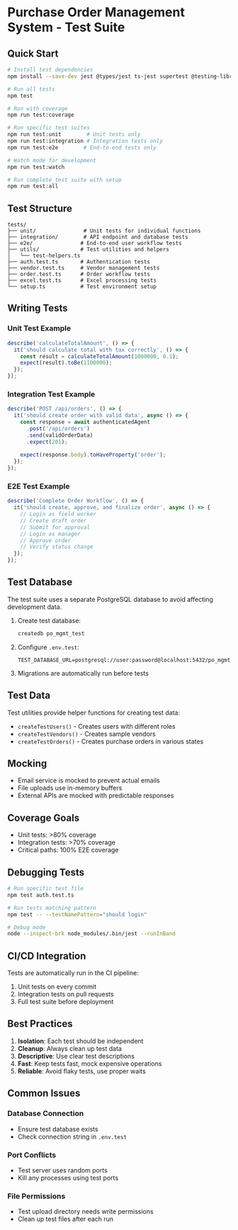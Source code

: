 # Purchase Order Management System - Test Suite

## Quick Start

```bash
# Install test dependencies
npm install --save-dev jest @types/jest ts-jest supertest @testing-library/react @testing-library/jest-dom

# Run all tests
npm test

# Run with coverage
npm run test:coverage

# Run specific test suites
npm run test:unit        # Unit tests only
npm run test:integration # Integration tests only
npm run test:e2e        # End-to-end tests only

# Watch mode for development
npm run test:watch

# Run complete test suite with setup
npm run test:all
```

## Test Structure

```
tests/
├── unit/               # Unit tests for individual functions
├── integration/        # API endpoint and database tests
├── e2e/               # End-to-end user workflow tests
├── utils/             # Test utilities and helpers
│   └── test-helpers.ts
├── auth.test.ts       # Authentication tests
├── vendor.test.ts     # Vendor management tests
├── order.test.ts      # Order workflow tests
├── excel.test.ts      # Excel processing tests
└── setup.ts           # Test environment setup
```

## Writing Tests

### Unit Test Example

```typescript
describe('calculateTotalAmount', () => {
  it('should calculate total with tax correctly', () => {
    const result = calculateTotalAmount(1000000, 0.1);
    expect(result).toBe(1100000);
  });
});
```

### Integration Test Example

```typescript
describe('POST /api/orders', () => {
  it('should create order with valid data', async () => {
    const response = await authenticatedAgent
      .post('/api/orders')
      .send(validOrderData)
      .expect(201);
      
    expect(response.body).toHaveProperty('order');
  });
});
```

### E2E Test Example

```typescript
describe('Complete Order Workflow', () => {
  it('should create, approve, and finalize order', async () => {
    // Login as field worker
    // Create draft order
    // Submit for approval
    // Login as manager
    // Approve order
    // Verify status change
  });
});
```

## Test Database

The test suite uses a separate PostgreSQL database to avoid affecting development data.

1. Create test database:
   ```bash
   createdb po_mgmt_test
   ```

2. Configure `.env.test`:
   ```
   TEST_DATABASE_URL=postgresql://user:password@localhost:5432/po_mgmt_test
   ```

3. Migrations are automatically run before tests

## Test Data

Test utilities provide helper functions for creating test data:

- `createTestUsers()` - Creates users with different roles
- `createTestVendors()` - Creates sample vendors
- `createTestOrders()` - Creates purchase orders in various states

## Mocking

- Email service is mocked to prevent actual emails
- File uploads use in-memory buffers
- External APIs are mocked with predictable responses

## Coverage Goals

- Unit tests: >80% coverage
- Integration tests: >70% coverage
- Critical paths: 100% E2E coverage

## Debugging Tests

```bash
# Run specific test file
npm test auth.test.ts

# Run tests matching pattern
npm test -- --testNamePattern="should login"

# Debug mode
node --inspect-brk node_modules/.bin/jest --runInBand
```

## CI/CD Integration

Tests are automatically run in the CI pipeline:
1. Unit tests on every commit
2. Integration tests on pull requests
3. Full test suite before deployment

## Best Practices

1. **Isolation**: Each test should be independent
2. **Cleanup**: Always clean up test data
3. **Descriptive**: Use clear test descriptions
4. **Fast**: Keep tests fast, mock expensive operations
5. **Reliable**: Avoid flaky tests, use proper waits

## Common Issues

### Database Connection
- Ensure test database exists
- Check connection string in `.env.test`

### Port Conflicts
- Test server uses random ports
- Kill any processes using test ports

### File Permissions
- Test upload directory needs write permissions
- Clean up test files after each run